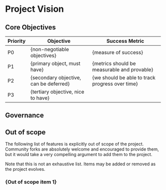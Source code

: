 # Project Vision

<!-- 
One paragraph description of the project.
- What is the problem you are trying to solve?
- How are you going to solve it?
- What are the goals and guiding principles?
- What is the boundary of the project scope?
-->

## Core Objectives

| Priority | Objective                                  | Success Metric                                   |
|----------|--------------------------------------------|--------------------------------------------------|
| P0       | {non-negotiable objectives}                | {measure of success}                             |
| P1       | {primary object, must have}                | {metrics should be measurable and provable}      |
| P2       | {secondary objective, can be deferred}     | {we should be able to track progress over time}  |
| P3       | {tertiary objective, nice to have}         |                                                  |

## Governance

<!--
Description of how the project will be managed and by whom.
- Who is responsible for the project?
- Who has final say on decisions?
- What are the conditions for contributions?
- How to we communicate and collaborate?
- How do we make decisions and apply policies?
- What happens if things go wrong?
- What is the path to transition to a different governance model as the project grows?
- What are some key risks and how will we address them?
- What is our position on security and privacy protection?
-->

## Out of scope

The following list of features is explicitly out of scope of the project.
Community forks are absolutely welcome and encouraged to provide them, but it would take a very compelling argument to add them to the project.

Note that this is not an exhaustive list. Items may be added or removed as the project evolves.

### {Out of scope item 1}

<!-- 
Brief description of exactly what is out of scope and the reasoning behind it.
Tie back to an ADR if applicable.
-->